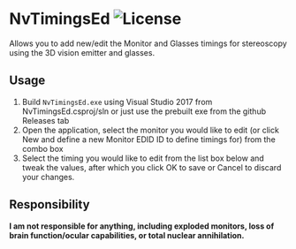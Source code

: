 # NvTimingsEd ![License](https://img.shields.io/badge/License-GPLv2-blue.svg)
Allows you to add new/edit the Monitor and Glasses timings for stereoscopy using the 3D vision emitter and glasses.

## Usage
 1. Build `NvTimingsEd.exe` using Visual Studio 2017 from NvTimingsEd.csproj/sln or just use the prebuilt exe from the github Releases tab
 2. Open the application, select the monitor you would like to edit (or click New and define a new Monitor EDID ID to define timings for) from the combo box
 3. Select the timing you would like to edit from the list box below and tweak the values, after which you click OK to save or Cancel to discard your changes.

## Responsibility

**I am not responsible for anything, including exploded monitors, loss of brain function/ocular capabilities, or total nuclear annihilation.**
